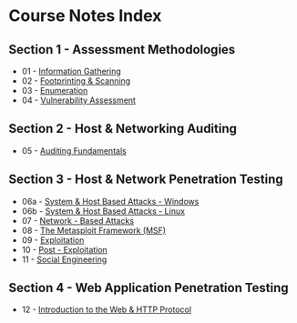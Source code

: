 # Course Notes  Index

## Section 1 - Assessment Methodologies

- 01 - [Information Gathering](https://github.com/vladvdg/eJPTv2-Resource-Pack/blob/main/Course-Notes/01.%20Information%20Gathering.md)
- 02 - [Footprinting & Scanning](https://github.com/vladvdg/eJPTv2-Resource-Pack/blob/main/Course-Notes/02.%20Footprinting%20and%20Scanning.md)
- 03 - [Enumeration](https://github.com/vladvdg/eJPTv2-Resource-Pack/blob/main/Course-Notes/03.%20Enumeration.md)
- 04 - [Vulnerability Assessment](https://github.com/vladvdg/eJPTv2-Resource-Pack/blob/main/Course-Notes/04.%20Vulnerability%20Assessment.md)

## Section 2 - Host & Networking Auditing

- 05 - [Auditing Fundamentals](https://github.com/vladvdg/eJPTv2-Resource-Pack/blob/main/Course-Notes/05.%20Auditing%20Fundamentals.md)

## Section 3 - Host & Network Penetration Testing

- 06a - [System & Host Based Attacks - Windows](https://github.com/vladvdg/eJPTv2-Resource-Pack/blob/main/Course-Notes/06a.%20System%20Host%20Based%20Attacks%20-%20Windows.md)
- 06b - [System & Host Based Attacks - Linux](https://github.com/vladvdg/eJPTv2-Resource-Pack/blob/main/Course-Notes/06b.%20System%20%26%20Host%20Based%20Attacks%20-%20Linux.md)
- 07 - [Network - Based Attacks](https://github.com/vladvdg/eJPTv2-Resource-Pack/blob/main/Course-Notes/07.%20Network-Based%20Attacks.md)
- 08 - [The Metasploit Framework (MSF)](https://github.com/vladvdg/eJPTv2-Resource-Pack/blob/main/Course-Notes/08.%20The%20Metasploit%20Framework%20(MSF).md)
- 09 - [Exploitation](https://github.com/vladvdg/eJPTv2-Resource-Pack/blob/main/Course-Notes/09.%20Exploitation.md)
- 10 - [Post - Exploitation](https://github.com/vladvdg/eJPTv2-Resource-Pack/blob/main/Course-Notes/10.%20Post%20-%20Exploitation.md)
- 11 - [Social Engineering](https://github.com/vladvdg/eJPTv2-Resource-Pack/blob/main/Course-Notes/11.%20Social%20Engineering.md)

## Section 4 - Web Application Penetration Testing

- 12 - [Introduction to the Web & HTTP Protocol](https://github.com/vladvdg/eJPTv2-Resource-Pack/blob/main/Course-Notes/12.%20Introduction%20to%20the%20Web%20%26%20HTTP%20Protocol.md)
